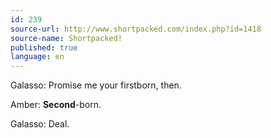 ```yaml
---
id: 239
source-url: http://www.shortpacked.com/index.php?id=1418
source-name: Shortpacked!
published: true
language: en
---
```

Galasso: Promise me your firstborn, then.

Amber: **Second**-born.

Galasso: Deal.
